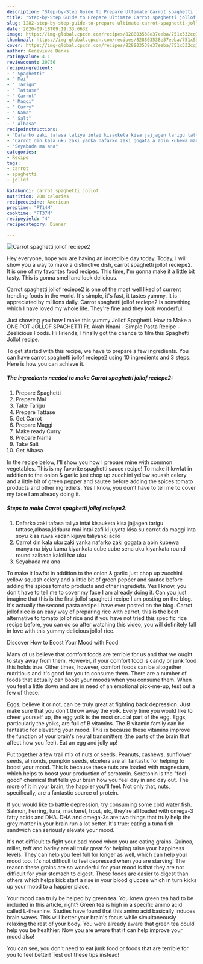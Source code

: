 ```yaml
---
description: "Step-by-Step Guide to Prepare Ultimate Carrot spaghetti jollof reciepe2"
title: "Step-by-Step Guide to Prepare Ultimate Carrot spaghetti jollof reciepe2"
slug: 1282-step-by-step-guide-to-prepare-ultimate-carrot-spaghetti-jollof-reciepe2
date: 2020-09-18T09:19:33.663Z
image: https://img-global.cpcdn.com/recipes/828803538e37eeba/751x532cq70/carrot-spaghetti-jollof-reciepe2-recipe-main-photo.jpg
thumbnail: https://img-global.cpcdn.com/recipes/828803538e37eeba/751x532cq70/carrot-spaghetti-jollof-reciepe2-recipe-main-photo.jpg
cover: https://img-global.cpcdn.com/recipes/828803538e37eeba/751x532cq70/carrot-spaghetti-jollof-reciepe2-recipe-main-photo.jpg
author: Genevieve Banks
ratingvalue: 4.1
reviewcount: 20756
recipeingredient:
- " Spaghetti"
- " Mai"
- " Tarigu"
- " Tattase"
- " Carrot"
- " Maggi"
- " Curry"
- " Nama"
- " Salt"
- " Albasa"
recipeinstructions:
- "Dafarko zaki tafasa taliya intai kisauketa kisa jajjagen tarigu tattase,albasa,kidaura mai intai zafi ki juyeta kisa su carrot da maggi inta soyu kisa ruwa kadan kijuye taliyanki aciki"
- "Carrot din kala uku zaki yanka nafarko zaki gogata a abin kubewa manya na biyu kuma kiyankata cube cube sena uku kiyankata round round zaibada kaloli har uku"
- "Seyabada ma ana"
categories:
- Recipe
tags:
- carrot
- spaghetti
- jollof

katakunci: carrot spaghetti jollof 
nutrition: 208 calories
recipecuisine: American
preptime: "PT14M"
cooktime: "PT37M"
recipeyield: "4"
recipecategory: Dinner

---
```



![Carrot spaghetti jollof reciepe2](https://img-global.cpcdn.com/recipes/828803538e37eeba/751x532cq70/carrot-spaghetti-jollof-reciepe2-recipe-main-photo.jpg)

Hey everyone, hope you are having an incredible day today. Today, I will show you a way to make a distinctive dish, carrot spaghetti jollof reciepe2. It is one of my favorites food recipes. This time, I'm gonna make it a little bit tasty. This is gonna smell and look delicious.

Carrot spaghetti jollof reciepe2 is one of the most well liked of current trending foods in the world. It's simple, it's fast, it tastes yummy. It is appreciated by millions daily. Carrot spaghetti jollof reciepe2 is something which I have loved my whole life. They're fine and they look wonderful.

Just showing you how I make this yummy Jollof Spaghetti. How to Make a ONE POT JOLLOF SPAGHETTI Ft. Akah Nnani - Simple Pasta Recipe - Zeelicious Foods. Hi Friends, I finally got the chance to film this Spaghetti Jollof recipe.


To get started with this recipe, we have to prepare a few ingredients. You can have carrot spaghetti jollof reciepe2 using 10 ingredients and 3 steps. Here is how you can achieve it.

<!--inarticleads1-->

##### The ingredients needed to make Carrot spaghetti jollof reciepe2:

1. Prepare  Spaghetti
1. Prepare  Mai
1. Take  Tarigu
1. Prepare  Tattase
1. Get  Carrot
1. Prepare  Maggi
1. Make ready  Curry
1. Prepare  Nama
1. Take  Salt
1. Get  Albasa


In the recipe below, I&#39;ll show you how I prepare mine with common vegetables. This is my favorite spaghetti sauce recipe! To make it lowfat in addition to the onion &amp; garlic just chop up zucchini yellow squash celery and a little bit of green pepper and sautee before adding the spices tomato products and other ingrediets. Yes I know, you don&#39;t have to tell me to cover my face I am already doing it. 

<!--inarticleads2-->

##### Steps to make Carrot spaghetti jollof reciepe2:

1. Dafarko zaki tafasa taliya intai kisauketa kisa jajjagen tarigu tattase,albasa,kidaura mai intai zafi ki juyeta kisa su carrot da maggi inta soyu kisa ruwa kadan kijuye taliyanki aciki
1. Carrot din kala uku zaki yanka nafarko zaki gogata a abin kubewa manya na biyu kuma kiyankata cube cube sena uku kiyankata round round zaibada kaloli har uku
1. Seyabada ma ana


To make it lowfat in addition to the onion &amp; garlic just chop up zucchini yellow squash celery and a little bit of green pepper and sautee before adding the spices tomato products and other ingrediets. Yes I know, you don&#39;t have to tell me to cover my face I am already doing it. Can you just imagine that this is the first jollof spaghetti recipe I am posting on the blog. It&#39;s actually the second pasta recipe I have ever posted on the blog. Carrot jollof rice is an easy way of preparing rice with carrot, this is the best alternative to tomato jollof rice and if you have not tried this specific rice recipe before, you can do so after watching this video, you will definitely fall in love with this yummy delicious jollof rice. 

Discover How to Boost Your Mood with Food


Many of us believe that comfort foods are terrible for us and that we ought to stay away from them. However, if your comfort food is candy or junk food this holds true. Other times, however, comfort foods can be altogether nutritious and it's good for you to consume them. There are a number of foods that actually can boost your moods when you consume them. When you feel a little down and are in need of an emotional pick-me-up, test out a few of these.

Eggs, believe it or not, can be truly great at fighting back depression. Just make sure that you don't throw away the yolk. Every time you would like to cheer yourself up, the egg yolk is the most crucial part of the egg. Eggs, particularly the yolks, are full of B vitamins. The B vitamin family can be fantastic for elevating your mood. This is because these vitamins improve the function of your brain's neural transmitters (the parts of the brain that affect how you feel). Eat an egg and jolly up!

Put together a few trail mix of nuts or seeds. Peanuts, cashews, sunflower seeds, almonds, pumpkin seeds, etcetera are all fantastic for helping to boost your mood. This is because these nuts are loaded with magnesium, which helps to boost your production of serotonin. Serotonin is the "feel good" chemical that tells your brain how you feel day in and day out. The more of it in your brain, the happier you'll feel. Not only that, nuts, specifically, are a fantastic source of protein.

If you would like to battle depression, try consuming some cold water fish. Salmon, herring, tuna, mackerel, trout, etc, they're all loaded with omega-3 fatty acids and DHA. DHA and omega-3s are two things that truly help the grey matter in your brain run a lot better. It's true: eating a tuna fish sandwich can seriously elevate your mood. 

It's not difficult to fight your bad mood when you are eating grains. Quinoa, millet, teff and barley are all truly great for helping raise your happiness levels. They can help you feel full for longer as well, which can help your mood too. It's not difficult to feel depressed when you are starving! The reason these grains are so wonderful for your mood is that they are not difficult for your stomach to digest. These foods are easier to digest than others which helps kick start a rise in your blood glucose which in turn kicks up your mood to a happier place.

Your mood can truly be helped by green tea. You knew green tea had to be included in this article, right? Green tea is high in a specific amino acid called L-theanine. Studies have found that this amino acid basically induces brain waves. This will better your brain's focus while simultaneously relaxing the rest of your body. You were already aware that green tea could help you be healthier. Now you are aware that it can help improve your mood also!

You can see, you don't need to eat junk food or foods that are terrible for you to feel better! Test out  these tips  instead!

